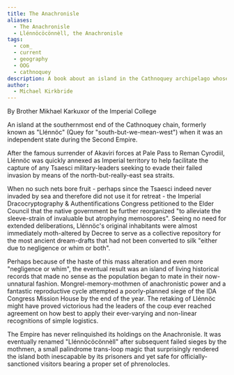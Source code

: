 ```yaml
---
title: The Anachronisle
aliases:
  - The Anachronisle
  - Llénnöcöcönnèll, the Anachronisle
tags:
  - com_
  - current
  - geography
  - OOG
  - cathnoquey
description: A book about an island in the Cathnoquey archipelago whose inhabitants were altered by the Empire.
author:
  - Michael Kirkbride
---
```

By Brother Mikhael Karkuxor of the Imperial College  

An island at the southernmost end of the Cathnoquey chain, formerly known as "Llénnöc" (Quey for "south-but-we-mean-west") when it was an independent state during the Second Empire.  
  
After the famous surrender of Akaviri forces at Pale Pass to Reman Cyrodiil, Llénnöc was quickly annexed as Imperial territory to help facilitate the capture of any Tsaesci military-leaders seeking to evade their failed invasion by means of the north-but-really-east sea straits.  
  
When no such nets bore fruit - perhaps since the Tsaesci indeed never invaded by sea and therefore did not use it for retreat - the Imperial Dracocryptography & Authentifications Congress petitioned to the Elder Council that the native government be further reorganized "to alleviate the sleeve-strain of invaluable but atrophying memospores". Seeing no need for extended deliberations, Llénnöc's original inhabitants were almost immediately moth-altered by Decree to serve as a collective repository for the most ancient dream-drafts that had not been converted to silk "either due to negligence or whim or both".  
  
Perhaps because of the haste of this mass alteration and even more "negligence or whim", the eventual result was an island of living historical records that made no sense as the population began to mate in their now-unnatural fashion. Mongrel-memory-mothmen of anachronistic power and a fantastic reproductive cycle attempted a poorly-planned siege of the IDA Congress Mission House by the end of the year. The retaking of Llénnöc might have proved victorious had the leaders of the coup ever reached agreement on how best to apply their ever-varying and non-linear recognitions of simple logistics.  
  
The Empire has never relinquished its holdings on the Anachronisle. It was eventually renamed "Llénnöcöcönnèll" after subsequent failed sieges by the mothmen, a small palindrome trans-loop magic that surprisingly rendered the island both inescapable by its prisoners and yet safe for officially-sanctioned visitors bearing a proper set of phrenolocles.